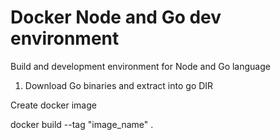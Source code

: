 Docker Node and Go dev environment
==================================

Build and development environment for Node and Go language

1. Download Go binaries and extract into go DIR

Create docker image

docker build --tag "image_name" .
